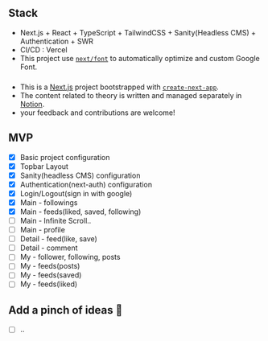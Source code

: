 ## Stack

- Next.js + React + TypeScript + TailwindCSS + Sanity(Headless CMS) + Authentication + SWR
- CI/CD : Vercel
- This project use [`next/font`](https://nextjs.org/docs/basic-features/font-optimization) to automatically optimize and custom Google Font.

###

- This is a [Next.js](https://nextjs.org/) project bootstrapped with [`create-next-app`](https://github.com/vercel/next.js/tree/canary/packages/create-next-app).
- The content related to theory is written and managed separately in [Notion](https://www.notion.so/fongfing/Next-JS-a34ed0e801a84a1293a2ec7b34f22ee2).
- your feedback and contributions are welcome!

## MVP

- [x] Basic project configuration
- [x] Topbar Layout
- [x] Sanity(headless CMS) configuration
- [x] Authentication(next-auth) configuration
- [x] Login/Logout(sign in with google)
- [x] Main - followings
- [x] Main - feeds(liked, saved, following)
- [ ] Main - Infinite Scroll..
- [ ] Main - profile
- [ ] Detail - feed(like, save)
- [ ] Detail - comment
- [ ] My - follower, following, posts
- [ ] My - feeds(posts)
- [ ] My - feeds(saved)
- [ ] My - feeds(liked)

## Add a pinch of ideas 🤔

- [ ] ..
